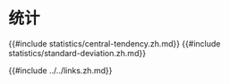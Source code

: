 # 统计

{{#include statistics/central-tendency.zh.md}}
{{#include statistics/standard-deviation.zh.md}}

{{#include ../../links.zh.md}}
